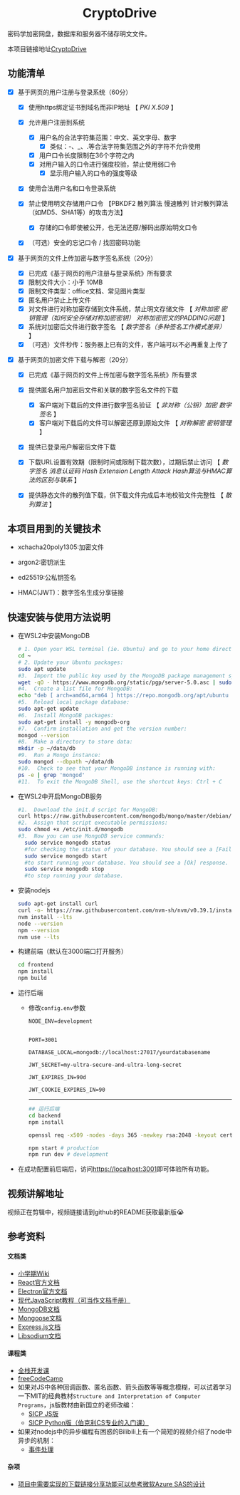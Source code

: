 <h1 align="center">
    CryptoDrive
</h1>
密码学加密网盘，数据库和服务器不储存明文文件。

本项目链接地址[CryptoDrive](https://github.com/BloodyOrangeMan/CryptoDrive)


## 功能清单

- [x] 基于网页的用户注册与登录系统（60分）

  - [x] 使用https绑定证书到域名而非IP地址 【 *PKI* *X.509* 】

  - [x] 允许用户注册到系统

    - [x] 用户名的合法字符集范围：中文、英文字母、数字
      - [x] 类似：-、_、.等合法字符集范围之外的字符不允许使用
    - [x] 用户口令长度限制在36个字符之内
    - [x] 对用户输入的口令进行强度校验，禁止使用弱口令
      - [x] 显示用户输入的口令的强度等级

  - [x] 使用合法用户名和口令登录系统

  - [x] 禁止使用明文存储用户口令 【PBKDF2 散列算法 慢速散列 针对散列算法（如MD5、SHA1等）的攻击方法】

    - [x] 存储的口令即使被公开，也无法还原/解码出原始明文口令

  - [x] （可选）安全的忘记口令 / 找回密码功能

- [x] 基于网页的文件上传加密与数字签名系统（20分）

  - [x] 已完成《基于网页的用户注册与登录系统》所有要求
  - [x] 限制文件大小：小于 10MB
  - [x] 限制文件类型：office文档、常见图片类型
  - [x] 匿名用户禁止上传文件
  - [x] 对文件进行对称加密存储到文件系统，禁止明文存储文件 【 *对称加密* *密钥管理（如何安全存储对称加密密钥）* *对称加密密文的PADDING问题* 】
  - [x] 系统对加密后文件进行数字签名 【 *数字签名（多种签名工作模式差异）* 】
  - [x] （可选）文件秒传：服务器上已有的文件，客户端可以不必再重复上传了

- [x] 基于网页的加密文件下载与解密（20分）

  - [x] 已完成《基于网页的文件上传加密与数字签名系统》所有要求
  - [x] 提供匿名用户加密后文件和关联的数字签名文件的下载
    - [x] 客户端对下载后的文件进行数字签名验证 【 *非对称（公钥）加密* *数字签名* 】
    - [x] 客户端对下载后的文件可以解密还原到原始文件 【 *对称解密* *密钥管理* 】
  - [x] 提供已登录用户解密后文件下载
  - [x] 下载URL设置有效期（限制时间或限制下载次数），过期后禁止访问 【 *数字签名* *消息认证码* *Hash Extension Length Attack* *Hash算法与HMAC算法的区别与联系* 】
  - [x] 提供静态文件的散列值下载，供下载文件完成后本地校验文件完整性 【 *散列算法* 】


## 本项目用到的关键技术
- xchacha20poly1305:加密文件

- argon2:密钥派生

- ed25519:公私钥签名

- HMAC(JWT)：数字签名生成分享链接

  

## 快速安装与使用方法说明

- 在WSL2中安装MongoDB

  ```bash
  # 1. Open your WSL terminal (ie. Ubuntu) and go to your home directory: 
  cd ~
  # 2. Update your Ubuntu packages: 
  sudo apt update
  #3.  Import the public key used by the MongoDB package management system: 
  wget -qO - https://www.mongodb.org/static/pgp/server-5.0.asc | sudo apt-key add -
  #4.  Create a list file for MongoDB: 
  echo "deb [ arch=amd64,arm64 ] https://repo.mongodb.org/apt/ubuntu focal/mongodb-org/5.0 multiverse" | sudo tee /etc/apt/sources.list.d/mongodb-org-5.0.list
  #5.  Reload local package database: 
  sudo apt-get update
  #6.  Install MongoDB packages: 
  sudo apt-get install -y mongodb-org
  #7.  Confirm installation and get the version number: 
  mongod --version
  #8.  Make a directory to store data: 
  mkdir -p ~/data/db
  #9.  Run a Mongo instance: 
  sudo mongod --dbpath ~/data/db
  #10.  Check to see that your MongoDB instance is running with: 
  ps -e | grep 'mongod'
  #11.  To exit the MongoDB Shell, use the shortcut keys: Ctrl + C
  ```

  

- 在WSL2中开启MongoDB服务

  ```bash
  #1.  Download the init.d script for MongoDB: 
  curl https://raw.githubusercontent.com/mongodb/mongo/master/debian/init.d | sudo tee /etc/init.d/mongodb >/dev/null
  #2.  Assign that script executable permissions: 
  sudo chmod +x /etc/init.d/mongodb
  #3.  Now you can use MongoDB service commands:
    sudo service mongodb status 
    #for checking the status of your database. You should see a [Fail] response if no database is running.
    sudo service mongodb start 
    #to start running your database. You should see a [Ok] response.
    sudo service mongodb stop 
    #to stop running your database.
  ```

  

- 安装nodejs

  ```bash
  sudo apt-get install curl
  curl -o- https://raw.githubusercontent.com/nvm-sh/nvm/v0.39.1/install.sh | bash
  nvm install --lts
  node --version
  npm --version
  nvm use --lts
  ```

  

- 构建前端（默认在3000端口打开服务）

  ```bash
  cd frontend
  npm install 
  npm build
  ```

  

- 运行后端

  - 修改`config.env`参数

    ```
    NODE_ENV=development
    

    PORT=3001

    DATABASE_LOCAL=mongodb://localhost:27017/yourdatabasename

    JWT_SECRET=my-ultra-secure-and-ultra-long-secret

    JWT_EXPIRES_IN=90d

    JWT_COOKIE_EXPIRES_IN=90
    ```
 
    ---
    ```bash
    ## 运行后端
    cd backend
    npm install
    
    openssl req -x509 -nodes -days 365 -newkey rsa:2048 -keyout cert.key -out cert.crt -config req.cnf -sha256
    
    npm start # production
    npm run dev # development
    ```

- 在成功配置前后端后，访问[https://localhost:3001](https://localhost:3001)即可体验所有功能。



## 视频讲解地址

视频正在剪辑中，视频链接请到github的README获取最新版😭


## 参考资料

#### 文档类
- [小学期Wiki](https://c4pr1c3.github.io/cuc-wiki/ac/2022/index.html)
- [React官方文档](https://zh-hans.reactjs.org/docs/getting-started.html)
- [Electron官方文档](https://www.electronjs.org/zh/docs/latest)
- [现代JavaScript教程（可当作文档手册）](https://zh.javascript.info/)
- [MongoDB文档](https://www.mongodb.com/docs/)
- [Mongoose文档](https://mongoosejs.com/docs/api.html)
- [Express.js文档](https://expressjs.com/en/api.html)
- [Libsodium文档](https://doc.libsodium.org/)

#### 课程类
- [全栈开发课](https://fullstackopen.com/zh/)
- [freeCodeCamp](https://chinese.freecodecamp.org/learn)
- 如果对JS中各种回调函数、匿名函数、箭头函数等等概念模糊，可以试着学习一下MIT的经典教材`Structure and Interpretation of Computer Programs`，js版教材由新国立的老师改编：
  - [SICP JS版](https://sourceacademy.org/sicpjs/index)
  - [SICP Python版（伯克利CS专业的入门课）](https://www.bilibili.com/video/BV16W411W76H)
- 如果对nodejs中的异步编程有困惑的Bilibili上有一个简短的视频介绍了node中异步的机制：
  - [事件处理](https://www.bilibili.com/video/BV13A4y1Q7N5)

#### 杂项
- [项目中需要实现的下载链接分享功能可以参考微软Azure SAS的设计](https://docs.microsoft.com/zh-cn/azure/storage/common/storage-sas-overview)

